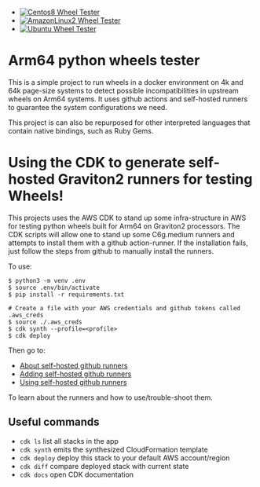 
- [![Centos8 Wheel Tester](https://github.com/geoffreyblake/arm64-python-wheel-tester/workflows/Centos8%20Wheel%20Tester/badge.svg?branch=master)](https://github.com/geoffreyblake/arm64-python-wheel-tester/actions?query=workflow%3A%22Centos8+Wheel+Tester%22)
- [![AmazonLinux2 Wheel Tester](https://github.com/geoffreyblake/arm64-python-wheel-tester/workflows/AmazonLinux2%20Wheel%20Tester/badge.svg?branch=master)](https://github.com/geoffreyblake/arm64-python-wheel-tester/actions?query=workflow%3A%22AmazonLinux2+Wheel+Tester%22)
- [![Ubuntu Wheel Tester](https://github.com/geoffreyblake/arm64-python-wheel-tester/workflows/Ubuntu%20Wheel%20Tester/badge.svg?branch=master)](https://github.com/geoffreyblake/arm64-python-wheel-tester/actions?query=workflow%3A%22Ubuntu+Wheel+Tester%22)

# Arm64 python wheels tester
This is a simple project to run wheels in a docker environment on 4k and 64k page-size systems to detect possible incompatibilities
in upstream wheels on Arm64 systems.  It uses github actions and self-hosted runners to guarantee the system configurations we need.

This project is can also be repurposed for other interpreted languages that contain native bindings, such as Ruby Gems.

# Using the CDK to generate self-hosted Graviton2 runners for testing Wheels!

This projects uses the AWS CDK to stand up some infra-structure in AWS for testing
python wheels built for Arm64 on Graviton2 processors.  The CDK scripts will allow one to
stand up some C6g.medium runners and attempts to install them with a github action-runner.
If the installation fails, just follow the steps from github to manually install the runners.

To use:

```
$ python3 -m venv .env
$ source .env/bin/activate
$ pip install -r requirements.txt

# Create a file with your AWS credentials and github tokens called .aws_creds
$ source ./.aws_creds
$ cdk synth --profile=<profile>
$ cdk deploy
```

Then go to:
- [About self-hosted github runners](https://docs.github.com/en/actions/hosting-your-own-runners/about-self-hosted-runners)
- [Adding self-hosted github runners](https://docs.github.com/en/actions/hosting-your-own-runners/adding-self-hosted-runners)
- [Using self-hosted github runners](https://docs.github.com/en/actions/hosting-your-own-runners/using-self-hosted-runners-in-a-workflow)

To learn about the runners and how to use/trouble-shoot them.


## Useful commands

 * `cdk ls`          list all stacks in the app
 * `cdk synth`       emits the synthesized CloudFormation template
 * `cdk deploy`      deploy this stack to your default AWS account/region
 * `cdk diff`        compare deployed stack with current state
 * `cdk docs`        open CDK documentation
